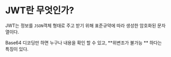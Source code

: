 # JWT란 무엇인가?
JWT는 정보를 `JSON`객체 형태로 주고 받기 위해 표준규약에 따라 생성한 암호화된 문자열이다.

Base64 디코딩만 하면 누구나 내용을 확인 할 수 있고, **위변조가 불가능 ** 하다는 특징이 있다.